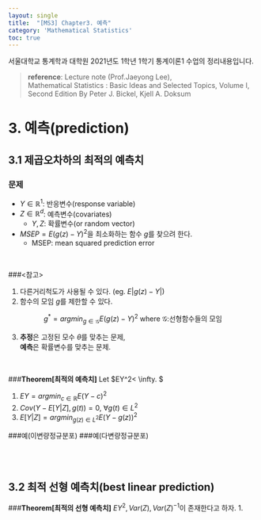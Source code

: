 ```yaml
---
layout: single
title:  "[MS3] Chapter3. 예측"
category: 'Mathematical Statistics'
toc: true
---
```



서울대학교 통계학과 대학원 2021년도 1학년 1학기 통계이론1 수업의 정리내용입니다. <br/>
> **reference**: Lecture note (Prof.Jaeyong Lee),<br/> Mathematical Statistics : Basic Ideas and Selected Topics, Volume I, Second Edition By Peter J. Bickel, Kjell A. Doksum


# 3. 예측(prediction)

## 3.1 제곱오차하의 최적의 예측치

### 문제
* $Y \in \mathbb{R}^1$: 반응변수(response variable)
* $Z \in \mathbb{R}^d$: 예측변수(covariates)
   - $Y,Z$: 확률변수(or random vector)
* $MSEP = E(g(z)-Y)^2$을 최소화하는 함수 $g$를 찾으려 한다.
   - MSEP: mean squared prediction error

<br/>


###<참고>
1. 다른거리척도가 사용될 수 있다. (eg. $E|g(z) - Y|$)
2. 함수의 모임 $g$를 제한할 수 있다.
<center>

$g^* = argmin_{g\in \mathscr{G}}E(g(z)-Y)^2$ where $\mathscr{G}:$선형함수들의 모임
</center>

3. **추정**은 고정된 모수 $\theta$를 맞추는 문제,<br/> **예측**은 확률변수를 맞추는 문제.

<br/>

###$\textbf{Theorem[최적의 예측치]}$
Let $EY^2< \infty.  $
1. $EY = argmin_{c \in \mathbb{R}}E(Y-c)^2$
2. $Cov(Y-E[Y|Z], g(t))=0, ~\forall g(t) \in L^2$
3. $E[Y|Z] = argmin_{g(z) \in L^2}E(Y-g(z))^2$

###예(이변량정규분포)
###예(다변량정규분포)

<br/><br/>

## 3.2 최적 선형 예측치(best linear prediction)
###$\textbf{Theorem[최적의 선형 예측치]}$
$EY^2, Var(Z), Var(Z)^{-1}$이 존재한다고 하자.
1. 